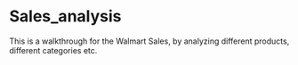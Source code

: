 # Sales_analysis
This is a walkthrough for the Walmart Sales, by analyzing different products, different categories etc.
